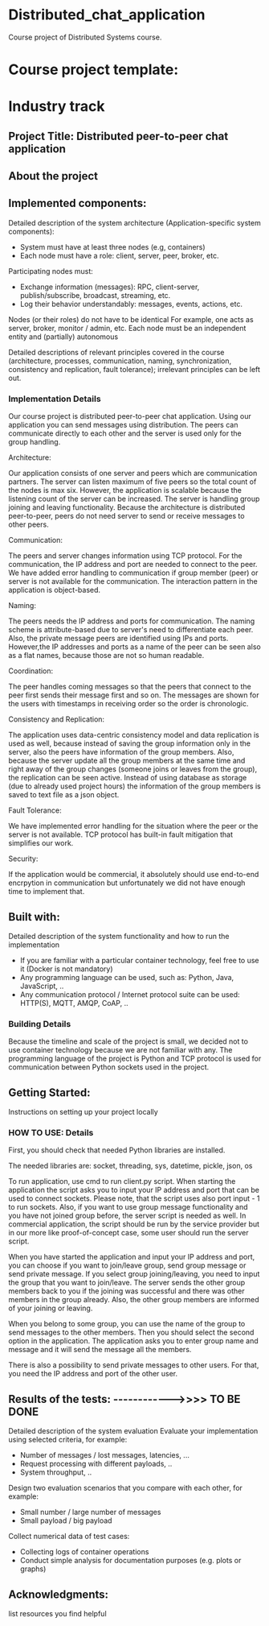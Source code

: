 # Distributed_chat_application

Course project of Distributed Systems course. 


# Course project template:

# Industry track

## Project Title: Distributed peer-to-peer chat application

## About the project

## Implemented components:

Detailed description of the system architecture (Application-specific system components):
- System must have at least three nodes (e.g, containers)
- Each node must have a role: client, server, peer, broker, etc.


Participating nodes must:
- Exchange information (messages): RPC, client-server, publish/subscribe, broadcast, streaming, etc.
- Log their behavior understandably: messages, events, actions, etc.


Nodes (or their roles) do not have to be identical
For example, one acts as server, broker, monitor / admin, etc.
Each node must be an independent entity and (partially) autonomous


Detailed descriptions of relevant principles covered in the course (architecture, processes, communication, naming, synchronization, consistency and replication, fault tolerance); irrelevant principles can be left out.

### Implementation Details

Our course project is distributed peer-to-peer chat application. Using our application you can send messages using distribution. The peers can communicate directly to each other and the server is used only for the group handling.



Architecture:

Our application consists of one server and peers which are communication partners. The server can listen maximum of five peers so the total count of the nodes is max six. However, the application is scalable because the listening count of the server can be increased. The server is handling group joining and leaving functionality. Because the architecture is distributed peer-to-peer, peers do not need server to send or receive messages to other peers.



Communication:

The peers and server changes information using TCP protocol. For the communication, the IP address and port are needed to connect to the peer. We have added error handling to communication if group member (peer) or server is not available for the communication. The interaction pattern in the application is object-based.



Naming:

The peers needs the IP address and ports for communication. The naming scheme is attribute-based due to server's need to differentiate each peer. Also, the private message peers are identified using IPs and ports. However,the IP addresses and ports as a name of the peer can be seen also as a flat names, because those are not so human readable.



Coordination:

The peer handles coming messages so that the peers that connect to the peer first sends their message first and so on. The messages are shown for the users with timestamps in receiving order so the order is chronologic.



Consistency and Replication:

The application uses data-centric consistency model and data replication is used as well, because instead of saving the group information only in the server, also the peers have information of the group members. Also, because the server update all the group members at the same time and right away of the group changes (someone joins or leaves from the group), the replication can be seen active. Instead of using database as storage (due to already used project hours) the information of the group members is saved to text file as a json object.



Fault Tolerance:

We have implemented error handling for the situation where the peer or the server is not available. TCP protocol has built-in fault mitigation that simplifies our work.



Security:

If the application would be commercial, it absolutely should use end-to-end encrpytion in communication but unfortunately we did not have enough time to implement that.



## Built with:
Detailed description of the system functionality and how to run the implementation 

- If you are familiar with a particular container technology, feel free to use it (Docker is not mandatory)
- Any programming language can be used, such as: Python, Java, JavaScript, ..
- Any communication protocol / Internet protocol suite can be used: HTTP(S), MQTT, AMQP, CoAP, ..

### Building Details

Because the timeline and scale of the project is small, we decided not to use container technology because we are not familiar with any. The programming language of the project is Python and TCP protocol is used for communication between Python sockets used in the project.

## Getting Started:
Instructions on setting up your project locally

### HOW TO USE: Details

First, you should check that needed Python libraries are installed. 

The needed libraries are: socket, threading, sys, datetime, pickle, json, os

To run application, use cmd to run client.py script. When starting the application the script asks you to input your IP address and port that can be used to connect sockets. Please note, that the script uses also port input - 1 to run sockets. Also, if you want to use group message functionality and you have not joined group before, the server script is needed as well. In commercial application, the script should be run by the service provider but in our more like proof-of-concept case, some user should run the server script.

When you have started the application and input your IP address and port, you can choose if you want to join/leave group, send group message or send private message. If you select group joining/leaving, you need to input the group that you want to join/leave. The server sends the other group members back to you if the joining was successful and there was other members in the group already. Also, the other group members are informed of your joining or leaving.

When you belong to some group, you can use the name of the group to send messages to the other members. Then you should select the second option in the application. The application asks you to enter group name and message and it will send the message all the members. 

There is also a possibility to send private messages to other users. For that, you need the IP address and port of the other user. 


## Results of the tests: ------------>>>> TO BE DONE
Detailed description of the system evaluation
Evaluate your implementation using selected criteria, for example:
- Number of messages / lost messages, latencies, ...
- Request processing with different payloads, ..
- System throughput, ..


Design two evaluation scenarios that you compare with each other, for example:
- Small number / large number of messages
- Small payload / big payload

Collect numerical data of test cases:
- Collecting logs of container operations
- Conduct simple analysis for documentation purposes (e.g. plots or graphs)

## Acknowledgments:
list resources you find helpful

